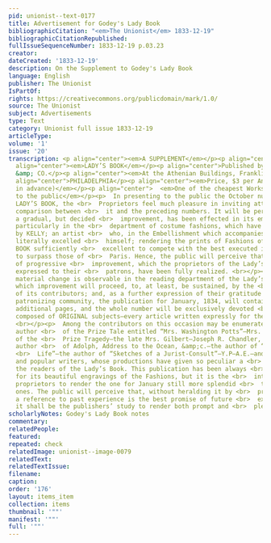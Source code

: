 ```yaml
---
pid: unionist--text-0177
title: Advertisement for Godey's Lady Book
bibliographicCitation: "<em>The Unionist</em> 1833-12-19"
bibliographicCitationRepublished: 
fullIssueSequenceNumber: 1833-12-19 p.03.23
creator: 
dateCreated: '1833-12-19'
description: On the Supplement to Godey's Lady Book
language: English
publisher: The Unionist
IsPartOf: 
rights: https://creativecommons.org/publicdomain/mark/1.0/
source: The Unionist
subject: Advertisements
type: Text
category: Unionist full issue 1833-12-19
articleType: 
volume: '1'
issue: '20'
transcription: <p align="center"><em>A SUPPLEMENT</em></p><p align="center">TO THE</p><p
  align="center"><em>LADY’S BOOK</em></p><p align="center">Published by L.A. GODEY
  &amp; CO.</p><p align="center"><em>At the Athenian Buildings, Franklin Place,</em></p><p
  align="center">PHILADELPHIA</p><p align="center"><em>Price, $3 per Annum. (Payable
  in advance)</em></p><p align="center">  <em>One of the cheapest Works ever offered
  to the public</em></p><p>  In presenting to the public the October number of the
  LADY’S BOOK, the <br>  Proprietors feel much pleasure in inviting attention to a
  comparison between <br>  it and the preceding numbers. It will be perceived that
  a gradual, but decided <br>  improvement, has been effected in its embellishments;
  particularly in the <br>  department of costume fashions, which have been executed
  by KELLY; an artist <br>  who, in the Embellishment which accompanies this, has
  literally excelled <br>  himself; rendering the prints of Fashions of the LADY’S
  BOOK sufficiently <br>  excellent to compete with the best executed in London, and
  to surpass those of <br>  Paris. Hence, the public will perceive that the hopes
  of progressive <br>  improvement, which the proprietors of the Lady’s Book have
  expressed to their <br>  patrons, have been fully realized. <br></p><p>  A very
  material change is observable in the reading department of the Lady’s <br>  Book
  which improvement will proceed, to, at least, be sustained, by the <br>  exertions
  of its contributors; and, as a further expression of their gratitude <br>  to a
  patronizing community, the publication for January, 1834, will contain <br>  twenty-four
  additional pages, and the whole number will be exclusively devoted <br>  to and
  composed of ORIGINAL subjects—every article written expressly for the <br>  work.
  <br></p><p>  Among the contributors on this occasion may be enumerated Miss Leslie,
  author <br>  of the Prize Tale entitled “Mrs. Washington Potts”—Mrs. Hentz, author
  of the <br>  Prize Tragedy—the late Mrs. Gilbert—Joseph R. Chandler, Esq.—J.A. Shea,
  author <br>  of Adolph, Address to the Ocean, &amp;c.—the author of “A Tale of Fashionable
  <br>  Life”­—the author of “Sketches of a Jurist-Consult”—Y.P—A.E.—and other <br>  well-known
  and popular writers, whose productions have given so peculiar a <br>  delight to
  the readers of the Lady’s Book. This publication has been always <br>  distinguished
  for its beautiful engravings of the Fashions, but it is the <br>  intention of the
  proprietors to render the one for January still more splendid <br>  than the previous
  ones. The public will perceive that, without heralding it by <br>  professions,
  a reference to past experience is the best promise of future <br>  exertions, which
  it shall be the publishers’ study to render both prompt and <br>  pleasing. <br></p>
scholarlyNotes: Godey's Lady Book notes
commentary: 
relatedPeople: 
featured: 
repeated: check
relatedImage: unionist--image-0079
relatedText: 
relatedTextIssue: 
filename: 
caption: 
order: '176'
layout: items_item
collection: items
thumbnail: '""'
manifest: '""'
full: '""'
---
```

